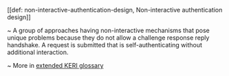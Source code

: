 [[def: non-interactive-authentication-design, Non-interactive authentication design]]

~ A group of approaches having non-interactive mechanisms that pose unique problems because they do not allow a challenge response reply handshake. A request is submitted that is self-authenticating without additional interaction. 

~ More in <a href="https://weboftrust.github.io/WOT-terms/docs/glossary/non-interactive-authentication-design">extended KERI glossary</a>
